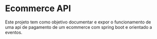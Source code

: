 # Ecommerce API

Este projeto tem como objetivo documentar e expor o funcionamento de uma api de pagamento de um ecommerce com 
spring boot e orientado a eventos. 
